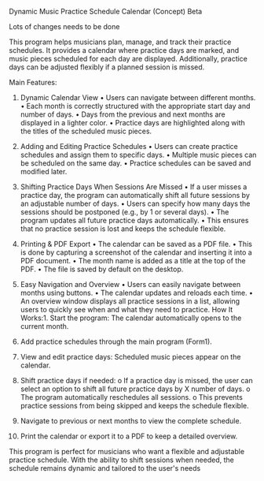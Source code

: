 Dynamic Music Practice Schedule Calendar (Concept) Beta

Lots of changes needs to be done

This program helps musicians plan, manage, and track their practice schedules. It provides a
calendar where practice days are marked, and music pieces scheduled for each day are
displayed. Additionally, practice days can be adjusted flexibly if a planned session is missed.

Main Features:

1. Dynamic Calendar View
• Users can navigate between different months.
• Each month is correctly structured with the appropriate start day and number of days.
• Days from the previous and next months are displayed in a lighter color.
• Practice days are highlighted along with the titles of the scheduled music pieces.

2. Adding and Editing Practice Schedules
• Users can create practice schedules and assign them to specific days.
• Multiple music pieces can be scheduled on the same day.
• Practice schedules can be saved and modified later.

3. Shifting Practice Days When Sessions Are Missed
• If a user misses a practice day, the program can automatically shift all future sessions
by an adjustable number of days.
• Users can specify how many days the sessions should be postponed (e.g., by 1 or
several days).
• The program updates all future practice days automatically.
• This ensures that no practice session is lost and keeps the schedule flexible.

4. Printing & PDF Export
• The calendar can be saved as a PDF file.
• This is done by capturing a screenshot of the calendar and inserting it into a PDF
document.
• The month name is added as a title at the top of the PDF.
• The file is saved by default on the desktop.

5. Easy Navigation and Overview
• Users can easily navigate between months using buttons.
• The calendar updates and reloads each time.
• An overview window displays all practice sessions in a list, allowing users to quickly
see when and what they need to practice.
How It Works:1. Start the program: The calendar automatically opens to the current month.
2. Add practice schedules through the main program (Form1).
3. View and edit practice days: Scheduled music pieces appear on the calendar.
4. Shift practice days if needed:
o If a practice day is missed, the user can select an option to shift all future
practice days by X number of days.
o The program automatically reschedules all sessions.
o This prevents practice sessions from being skipped and keeps the schedule
flexible.

5. Navigate to previous or next months to view the complete schedule.

6. Print the calendar or export it to a PDF to keep a detailed overview.

This program is perfect for musicians who want a flexible and adjustable practice schedule.
With the ability to shift sessions when needed, the schedule remains dynamic and tailored to
the user's needs
